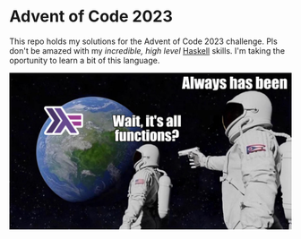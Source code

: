# Advent of Code 2023
This repo holds my solutions for the Advent of Code 2023 challenge. Pls don't be amazed with my *incredible, high level* [Haskell](https://www.haskell.org) skills. I'm taking the oportunity to learn a bit of this language.

![plot](./assets/haskell.jpg)
